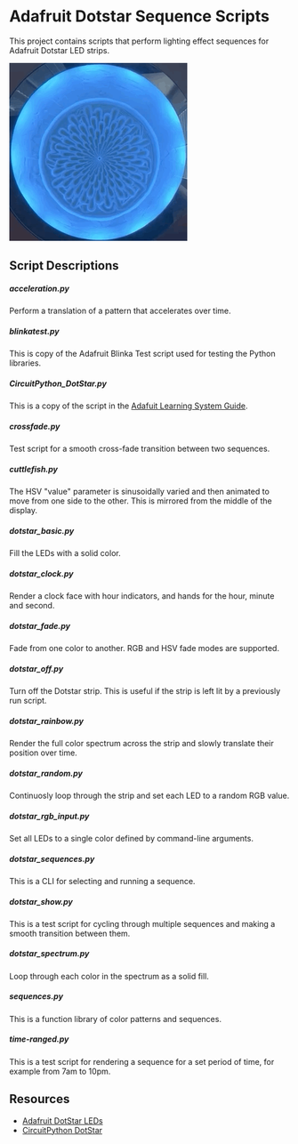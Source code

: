 # Adafruit Dotstar Sequence Scripts

This project contains scripts that perform lighting effect sequences for Adafruit Dotstar LED strips.

![Demo Animation](demo/cuttlefish.gif)

## Script Descriptions

##### acceleration.py

Perform a translation of a pattern that accelerates over time.

##### blinkatest.py

This is copy of the Adafruit Blinka Test script used for testing the Python libraries.

##### CircuitPython_DotStar.py

This is a copy of the script in the [Adafuit Learning System Guide](https://github.com/adafruit/Adafruit_Learning_System_Guides).

##### crossfade.py

Test script for a smooth cross-fade transition between two sequences.

##### cuttlefish.py

The HSV "value" parameter is sinusoidally varied and then animated to move from one side to the other.
This is mirrored from the middle of the display.

##### dotstar_basic.py

Fill the LEDs with a solid color.

##### dotstar_clock.py

Render a clock face with hour indicators, and hands for the hour, minute and second.

##### dotstar_fade.py

Fade from one color to another. RGB and HSV fade modes are supported.

##### dotstar_off.py

Turn off the Dotstar strip. This is useful if the strip is left lit by a previously run script.

##### dotstar_rainbow.py

Render the full color spectrum across the strip and slowly translate their position over time.

##### dotstar_random.py

Continuosly loop through the strip and set each LED to a random RGB value.

##### dotstar_rgb_input.py

Set all LEDs to a single color defined by command-line arguments.

##### dotstar_sequences.py

This is a CLI for selecting and running a sequence.

##### dotstar_show.py

This is a test script for cycling through multiple sequences and making a smooth transition between them.

##### dotstar_spectrum.py

Loop through each color in the spectrum as a solid fill.

##### sequences.py

This is a function library of color patterns and sequences.

##### time-ranged.py

This is a test script for rendering a sequence for a set period of time, for example from 7am to 10pm.

## Resources

- [Adafruit DotStar LEDs](https://learn.adafruit.com/adafruit-dotstar-leds/overview)
- [CircuitPython DotStar](https://learn.adafruit.com/circuitpython-essentials/circuitpython-dotstar)
